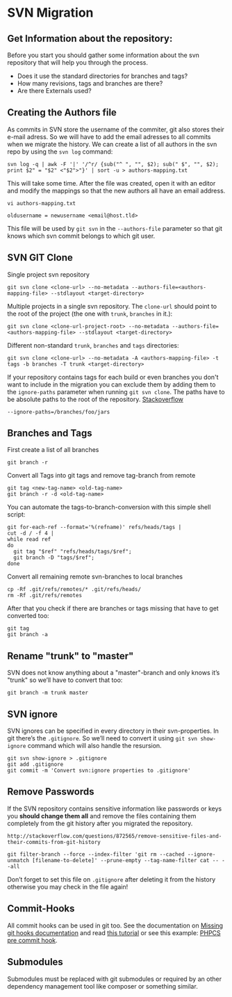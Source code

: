 # SVN Migration

## Get Information about the repository:

Before you start you should gather some information about the svn repository that will help you through the process.

* Does it use the standard directories for branches and tags?
* How many revisions, tags and branches are there?
* Are there Externals used?

## Creating the Authors file

As commits in SVN store the username of the commiter, git also stores their e-mail adress. So we will have to add the email adresses to all commits when we migrate the history. We can create a list of all authors in the svn repo by using the `svn log` command:

	svn log -q | awk -F '|' '/^r/ {sub("^ ", "", $2); sub(" $", "", $2); print $2" = "$2" <"$2">"}' | sort -u > authors-mapping.txt

This will take some time. After the file was created, open it with an editor and modify the mappings so that the new authors all have an email address.

	vi authors-mapping.txt

	oldusername = newusername <email@host.tld>

This file will be used by `git svn` in the `--authors-file` parameter so that git knows which svn commit belongs to which git user.

## SVN GIT Clone

Single project svn repository

	git svn clone <clone-url> --no-metadata --authors-file=<authors-mapping-file> --stdlayout <target-directory>

Multiple projects in a single svn repository. The `clone-url` should point to the root of the project (the one with `trunk`, `branches` in it.):
	
	git svn clone <clone-url-project-root> --no-metadata --authors-file=<authors-mapping-file> --stdlayout <target-directory>

Different non-standard `trunk`, `branches` and `tags` directories:

	git svn clone <clone-url> --no-metadata -A <authors-mapping-file> -t tags -b branches -T trunk <target-directory>

If your repository contains tags for each build or even branches you don't want to include in the migration you can exclude them by adding them to the `ignore-paths` parameter when running `git svn clone`. The paths have to be absolute paths to the root of the repository. [Stackoverflow](http://stackoverflow.com/questions/7668752/git-svn-ignore-paths)

	--ignore-paths=/branches/foo/jars

## Branches and Tags

First create a list of all branches

	git branch -r

Convert all Tags into git tags and remove tag-branch from remote

	git tag <new-tag-name> <old-tag-name>
	git branch -r -d <old-tag-name>

You can automate the tags-to-branch-conversion with this simple shell script:

	git for-each-ref --format='%(refname)' refs/heads/tags |
	cut -d / -f 4 |
	while read ref
	do
	  git tag "$ref" "refs/heads/tags/$ref";
	  git branch -D "tags/$ref";
	done

Convert all remaining remote svn-branches to local branches

	cp -Rf .git/refs/remotes/* .git/refs/heads/
	rm -Rf .git/refs/remotes

After that you check if there are branches or tags missing that have to get converted too:

	git tag
	git branch -a

## Rename "trunk" to "master"

SVN does not know anything about a "master"-branch and only knows it’s "trunk" so we’ll have to convert that too:

	git branch -m trunk master

## SVN ignore

SVN ignores can be specified in every directory in their svn-properties. In git there’s the `.gitignore`. So we’ll need to convert it using `git svn show-ignore` command which will also handle the resursion.

	git svn show-ignore > .gitignore
	git add .gitignore
	git commit -m 'Convert svn:ignore properties to .gitignore'

## Remove Passwords

If the SVN repository contains sensitive information like passwords or keys you **should change them all** and remove the files containing them completely from the git history after you migrated the repository.

	http://stackoverflow.com/questions/872565/remove-sensitive-files-and-their-commits-from-git-history

	git filter-branch --force --index-filter 'git rm --cached --ignore-unmatch [filename-to-delete]' --prune-empty --tag-name-filter cat -- --all

Don’t forget to set this file on `.gitignore` after deleting it from the history otherwise you may check in the file again!

## Commit-Hooks

All commit hooks can be used in git too. See the documentation on [Missing git hooks documentation](http://longair.net/blog/2011/04/09/missing-git-hooks-documentation/) and read [this tutorial](http://css.dzone.com/articles/all-git-hooks-you-need) or see this example: [PHPCS pre commit hook](https://github.com/s0enke/git-hooks/tree/master/phpcs-pre-commit).

## Submodules

Submodules must be replaced with git submodules or required by an other dependency management tool like composer or something similar.